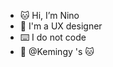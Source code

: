 - 🐱 Hi, I’m Nino
- 🎨 I'm a UX designer
- ⌨️ I do not code
- 💞️ @Kemingy 's :cat:

<!---
lilylee1874/lilylee1874 is a ✨ special ✨ repository because its `README.md` (this file) appears on your GitHub profile.
You can click the Preview link to take a look at your changes.
--->
